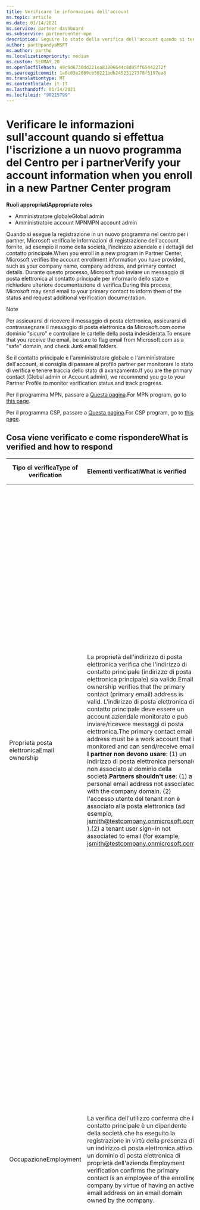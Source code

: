 ```yaml
---
title: Verificare le informazioni dell'account
ms.topic: article
ms.date: 01/14/2021
ms.service: partner-dashboard
ms.subservice: partnercenter-mpn
description: Seguire lo stato della verifica dell'account quando si tenta di eseguire la registrazione in un nuovo programma per i partner Center. Informazioni su come fornire informazioni aggiuntive, se necessario.
author: parthpandyaMSFT
ms.author: parthp
ms.localizationpriority: medium
ms.custom: SEOMAY.20
ms.openlocfilehash: 49c9d6730dd221ea81806644c8d05ff65442272f
ms.sourcegitcommit: 1a0c83e2089cb58221bdb24525127378f5197ea8
ms.translationtype: MT
ms.contentlocale: it-IT
ms.lasthandoff: 01/14/2021
ms.locfileid: "98215799"
---
```

# <a name="verify-your-account-information-when-you-enroll-in-a-new-partner-center-program"></a><span data-ttu-id="42ffb-104">Verificare le informazioni sull'account quando si effettua l'iscrizione a un nuovo programma del Centro per i partner</span><span class="sxs-lookup"><span data-stu-id="42ffb-104">Verify your account information when you enroll in a new Partner Center program</span></span>

<span data-ttu-id="42ffb-105">**Ruoli appropriati**</span><span class="sxs-lookup"><span data-stu-id="42ffb-105">**Appropriate roles**</span></span>

- <span data-ttu-id="42ffb-106">Amministratore globale</span><span class="sxs-lookup"><span data-stu-id="42ffb-106">Global admin</span></span>
- <span data-ttu-id="42ffb-107">Amministratore account MPN</span><span class="sxs-lookup"><span data-stu-id="42ffb-107">MPN account admin</span></span>

<span data-ttu-id="42ffb-108">Quando si esegue la registrazione in un nuovo programma nel centro per i partner, Microsoft verifica le informazioni di registrazione dell'account fornite, ad esempio il nome della società, l'indirizzo aziendale e i dettagli del contatto principale.</span><span class="sxs-lookup"><span data-stu-id="42ffb-108">When you enroll in a new program in Partner Center, Microsoft verifies the account enrollment information you have provided, such as your company name, company address, and primary contact details.</span></span> <span data-ttu-id="42ffb-109">Durante questo processo, Microsoft può inviare un messaggio di posta elettronica al contatto principale per informarlo dello stato e richiedere ulteriore documentazione di verifica.</span><span class="sxs-lookup"><span data-stu-id="42ffb-109">During this process, Microsoft may send email to your primary contact to inform them of the status and request additional verification documentation.</span></span>

>[!NOTE]
><span data-ttu-id="42ffb-110">Per assicurarsi di ricevere il messaggio di posta elettronica, assicurarsi di contrassegnare il messaggio di posta elettronica da Microsoft.com come dominio "sicuro" e controllare le cartelle della posta indesiderata.</span><span class="sxs-lookup"><span data-stu-id="42ffb-110">To ensure that you receive the email, be sure to flag email from Microsoft.com as a "safe" domain, and check Junk email folders.</span></span>

<span data-ttu-id="42ffb-111">Se il contatto principale è l'amministratore globale o l'amministratore dell'account, si consiglia di passare al profilo partner per monitorare lo stato di verifica e tenere traccia dello stato di avanzamento.</span><span class="sxs-lookup"><span data-stu-id="42ffb-111">If you are the primary contact (Global admin or Account admin), we recommend you go to your Partner Profile to monitor verification status and track progress.</span></span>

<span data-ttu-id="42ffb-112">Per il programma MPN, passare a [Questa pagina](https://partner.microsoft.com/pcv/accountsettings/connectedpartnerprofile).</span><span class="sxs-lookup"><span data-stu-id="42ffb-112">For MPN program, go to [this page](https://partner.microsoft.com/pcv/accountsettings/connectedpartnerprofile).</span></span>

<span data-ttu-id="42ffb-113">Per il programma CSP, passare a [Questa pagina](https://partner.microsoft.com/pcv/accountsettings/partnerprofile).</span><span class="sxs-lookup"><span data-stu-id="42ffb-113">For CSP program, go to [this page](https://partner.microsoft.com/pcv/accountsettings/partnerprofile).</span></span>


## <a name="what-is-verified-and-how-to-respond"></a><span data-ttu-id="42ffb-114">Cosa viene verificato e come rispondere</span><span class="sxs-lookup"><span data-stu-id="42ffb-114">What is verified and how to respond</span></span>

|<span data-ttu-id="42ffb-115">**Tipo di verifica**</span><span class="sxs-lookup"><span data-stu-id="42ffb-115">**Type of verification**</span></span>   |<span data-ttu-id="42ffb-116">**Elementi verificati**</span><span class="sxs-lookup"><span data-stu-id="42ffb-116">**What is verified**</span></span>   |<span data-ttu-id="42ffb-117">**Cosa fare se rifiutato**</span><span class="sxs-lookup"><span data-stu-id="42ffb-117">**What to do if rejected**</span></span>   |
|----------------------------|:-----------------------------------|:--------------------------------------|
|<span data-ttu-id="42ffb-118">Proprietà posta elettronica</span><span class="sxs-lookup"><span data-stu-id="42ffb-118">Email ownership</span></span>   |<span data-ttu-id="42ffb-119">La proprietà dell'indirizzo di posta elettronica verifica che l'indirizzo di contatto principale (indirizzo di posta elettronica principale) sia valido.</span><span class="sxs-lookup"><span data-stu-id="42ffb-119">Email ownership verifies that the primary contact (primary email) address is valid.</span></span> <span data-ttu-id="42ffb-120">L'indirizzo di posta elettronica di contatto principale deve essere un account aziendale monitorato e può inviare/ricevere messaggi di posta elettronica.</span><span class="sxs-lookup"><span data-stu-id="42ffb-120">The primary contact email address must be a work account that is monitored and can send/receive email.</span></span> <span data-ttu-id="42ffb-121">**I partner non devono usare**: (1) un indirizzo di posta elettronica personale non associato al dominio della società.</span><span class="sxs-lookup"><span data-stu-id="42ffb-121">**Partners shouldn't use**: (1) a personal email address not associated with the company domain.</span></span> <span data-ttu-id="42ffb-122">(2) l'accesso utente del tenant non è associato alla posta elettronica (ad esempio, jsmith@testcompany.onmicrosoft.com ).</span><span class="sxs-lookup"><span data-stu-id="42ffb-122">(2) a tenant user sign-in not associated to email (for example, jsmith@testcompany.onmicrosoft.com).</span></span>  |<span data-ttu-id="42ffb-123">Se non si riceve il messaggio di posta elettronica di verifica della proprietà della posta elettronica entro un giorno lavorativo, è possibile richiedere di inviare di nuovo usando i collegamenti seguenti: per [MPN](https://partner.microsoft.com/pcv/accountsettings/connectedpartnerprofile), per [CSP](https://partner.microsoft.com/pcv/accountsettings/partnerprofile).</span><span class="sxs-lookup"><span data-stu-id="42ffb-123">If you don't receive the email ownership verification email message within one business day, you can request we resend using the following links: for [MPN](https://partner.microsoft.com/pcv/accountsettings/connectedpartnerprofile), for [CSP](https://partner.microsoft.com/pcv/accountsettings/partnerprofile).</span></span> <span data-ttu-id="42ffb-124">Nella pagina profilo fare clic sul collegamento "Invia di nuovo il messaggio di posta elettronica di verifica" per inviare di nuovo il messaggio di posta elettronica a Microsoft.</span><span class="sxs-lookup"><span data-stu-id="42ffb-124">In the profile page, click on "Resend verification email" link for Microsoft to resend the email to you.</span></span> <span data-ttu-id="42ffb-125">Per assicurarsi che il messaggio di posta elettronica venga ricevuto, assicurarsi di contrassegnare il messaggio di posta elettronica da Microsoft.com come dominio "sicuro" e controllare le cartelle della posta indesiderata.</span><span class="sxs-lookup"><span data-stu-id="42ffb-125">To ensure that the email is received, be sure to flag email from Microsoft.com as a "safe" domain, and check Junk email folders.</span></span>|
|<span data-ttu-id="42ffb-126">Occupazione</span><span class="sxs-lookup"><span data-stu-id="42ffb-126">Employment</span></span> |<span data-ttu-id="42ffb-127">La verifica dell'utilizzo conferma che il contatto principale è un dipendente della società che ha eseguito la registrazione in virtù della presenza di un indirizzo di posta elettronica attivo in un dominio di posta elettronica di proprietà dell'azienda.</span><span class="sxs-lookup"><span data-stu-id="42ffb-127">Employment verification confirms the primary contact is an employee of the enrolling company by virtue of having an active email address on an email domain owned by the company.</span></span>|<span data-ttu-id="42ffb-128">Se la verifica dell'occupazione viene rifiutata, il contatto principale (in genere l'amministratore globale o dell'account) dovrà fornire la documentazione per confermare che il dominio di posta elettronica del contatto è sotto la proprietà del proprio datore di lavoro.</span><span class="sxs-lookup"><span data-stu-id="42ffb-128">If employment verification is rejected, the primary contact (normally your Global or Account Admin) will need to provide documentation confirming the contact's email domain is under the ownership of their employer.</span></span> <span data-ttu-id="42ffb-129">[Creare un ticket di supporto](https://partner.microsoft.com/dashboard/support/csp/servicerequests/create?stage=2&topicid=c34a5c81-a111-476d-11a4-81c808c37a6b).</span><span class="sxs-lookup"><span data-stu-id="42ffb-129">[Create a Support ticket](https://partner.microsoft.com/dashboard/support/csp/servicerequests/create?stage=2&topicid=c34a5c81-a111-476d-11a4-81c808c37a6b).</span></span>|
|<span data-ttu-id="42ffb-130">Business</span><span class="sxs-lookup"><span data-stu-id="42ffb-130">Business</span></span>   | <span data-ttu-id="42ffb-131">La verifica aziendale conferma che la società di registrazione è un'entità aziendale legittima ed è presso l'indirizzo usato per la registrazione.</span><span class="sxs-lookup"><span data-stu-id="42ffb-131">Business verification confirms that the enrolling company is a legitimate business entity and is at the address used for the enrollment.</span></span>|<span data-ttu-id="42ffb-132">Verificare che il nome e l'indirizzo della società nel [profilo aziendale legale](https://partner.microsoft.com/pcv/accountsettings/connectedpartnerprofile) siano privi di errori di ortografia e abbreviazioni e che corrispondano esattamente ai record di registrazione aziendali formali.</span><span class="sxs-lookup"><span data-stu-id="42ffb-132">Confirm that the company name and address in your [Legal business profile](https://partner.microsoft.com/pcv/accountsettings/connectedpartnerprofile) are free of spelling errors and abbreviations and match your formal company business registration records exactly.</span></span> <span data-ttu-id="42ffb-133">Al contatto principale (in genere l'amministratore globale o dell'account) verrà richiesto di fornire la documentazione ufficiale, ad esempio una registrazione aziendale o un certificato di registrazione fiscale o una ricevuta, dal paese principale della società o dal comune che conferma che la società è autorizzata a eseguire le attività aziendali con il nome di tale entità e si trova nell'indirizzo di iscrizione.</span><span class="sxs-lookup"><span data-stu-id="42ffb-133">The primary contact (normally your Global or Account admin) will be asked to provide official documentation, such as a business registration or tax registration certificate or receipt, from the company's home country or municipality confirming that the company is authorized to do business under that entity name and is located at the enrollment address.</span></span> [<span data-ttu-id="42ffb-134">Creare un ticket di supporto</span><span class="sxs-lookup"><span data-stu-id="42ffb-134">Create a Support ticket</span></span>](https://partner.microsoft.com/dashboard/support/csp/servicerequests/create?stage=2&topicid=52ac28f3-d58f-99d9-9846-3df5a6477c54)|

>[!NOTE]
><span data-ttu-id="42ffb-135">Scopri come aggiornare il tuo [profilo aziendale legale (indirizzo)](update-your-partner-profile.md).</span><span class="sxs-lookup"><span data-stu-id="42ffb-135">Learn how to update your [Legal Business Profile (address)](update-your-partner-profile.md).</span></span>

## <a name="when-verification-concludes"></a><span data-ttu-id="42ffb-136">Alla conclusione della verifica</span><span class="sxs-lookup"><span data-stu-id="42ffb-136">When verification concludes</span></span>

<span data-ttu-id="42ffb-137">Al termine del processo di verifica, lo stato di verifica della registrazione nella pagina del profilo verrà modificato da "in sospeso" a "autorizzato" e i passaggi del processo con lo stato visualizzato nella pagina scompariranno.</span><span class="sxs-lookup"><span data-stu-id="42ffb-137">Once the verification process is complete, the verification status of your enrollment on the profile page will change from "pending" to "authorized," and the process steps with status displayed on that page will disappear.</span></span>
<span data-ttu-id="42ffb-138">Il contatto principale riceverà un messaggio di posta elettronica da Microsoft entro pochi giorni lavorativi al termine della verifica.</span><span class="sxs-lookup"><span data-stu-id="42ffb-138">The primary contact will receive an email from Microsoft within a few business days after the verification is completed.</span></span> 

<span data-ttu-id="42ffb-139">Dopo aver eseguito l'accesso al profilo, se vengono visualizzate **azioni in sospeso**, completare le modifiche necessarie nel modo seguente:</span><span class="sxs-lookup"><span data-stu-id="42ffb-139">After signing into your profile, if you see **Pending actions**, complete the necessary changes as follows:</span></span>

- <span data-ttu-id="42ffb-140">Per il programma MPN, vedere [qui](https://partner.microsoft.com/pcv/accountsettings/connectedpartnerprofile).</span><span class="sxs-lookup"><span data-stu-id="42ffb-140">For MPN program, go [here](https://partner.microsoft.com/pcv/accountsettings/connectedpartnerprofile).</span></span>  
- <span data-ttu-id="42ffb-141">Per il programma CSP, fare clic [qui](https://partner.microsoft.com/pcv/accountsettings/partnerprofile).</span><span class="sxs-lookup"><span data-stu-id="42ffb-141">For CSP program, go [here](https://partner.microsoft.com/pcv/accountsettings/partnerprofile).</span></span>

<span data-ttu-id="42ffb-142">Per assistenza sul completamento di questi passaggi nel centro per i partner, è possibile contattare il team di supporto clienti aprendo un ticket nella sezione supporto del centro per i partner.</span><span class="sxs-lookup"><span data-stu-id="42ffb-142">If you need assistance completing these steps in Partner Center, you can contact the partner support team by opening a ticket in the Support section of Partner Center.</span></span>  <span data-ttu-id="42ffb-143">Inizia da [qui](https://partner.microsoft.com/dashboard/support/servicerequests/create?stage=2&topicid=21655de7-7dbb-4927-33a2-f60f45feadf3).</span><span class="sxs-lookup"><span data-stu-id="42ffb-143">Start [here](https://partner.microsoft.com/dashboard/support/servicerequests/create?stage=2&topicid=21655de7-7dbb-4927-33a2-f60f45feadf3).</span></span>



